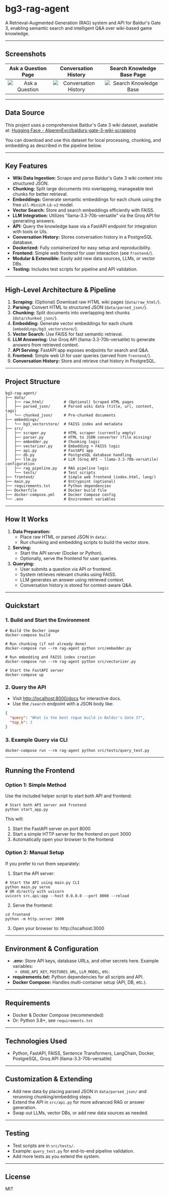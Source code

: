 # bg3-rag-agent

A Retrieval-Augmented Generation (RAG) system and API for Baldur's Gate 3, enabling semantic search and intelligent Q&A over wiki-based game knowledge.

---

## Screenshots

|                      Ask a Question Page                      |                         Conversation History                         |                         Search Knowledge Base Page                          |
| :-----------------------------------------------------------: | :------------------------------------------------------------------: | :-------------------------------------------------------------------------: |
| ![Ask a Question](readme_screenshots/ask_a_question_page.png) | ![Conversation History](readme_screenshots/conversation_history.png) | ![Search Knowledge Base](readme_screenshots/search_knowledge_base_page.png) |

---

## Data Source

This project uses a comprehensive Baldur's Gate 3 wiki dataset, available at: [Hugging Face - AlperenEvci/baldurs-gate-3-wiki-scrapping](https://huggingface.co/datasets/AlperenEvci/baldurs-gate-3-wiki-scrapping)

You can download and use this dataset for local processing, chunking, and embedding as described in the pipeline below.

---

## Key Features

- **Wiki Data Ingestion:** Scrape and parse Baldur's Gate 3 wiki content into structured JSON.
- **Chunking:** Split large documents into overlapping, manageable text chunks for better retrieval.
- **Embeddings:** Generate semantic embeddings for each chunk using the free `all-MiniLM-L6-v2` model.
- **Vector Search:** Store and search embeddings efficiently with FAISS.
- **LLM Integration:** Utilizes "llama-3.3-70b-versatile" via the Groq API for generating answers.
- **API:** Query the knowledge base via a FastAPI endpoint for integration with tools or UIs.
- **Conversation History:** Stores conversation history in a PostgreSQL database.
- **Dockerized:** Fully containerized for easy setup and reproducibility.
- **Frontend:** Simple web frontend for user interaction (see `frontend/`).
- **Modular & Extensible:** Easily add new data sources, LLMs, or vector DBs.
- **Testing:** Includes test scripts for pipeline and API validation.

---

## High-Level Architecture & Pipeline

1. **Scraping:** (Optional) Download raw HTML wiki pages (`data/raw_html/`).
2. **Parsing:** Convert HTML to structured JSON (`data/parsed_json/`).
3. **Chunking:** Split documents into overlapping text chunks (`data/chunked_json/`).
4. **Embedding:** Generate vector embeddings for each chunk (`embeddings/bg3_vectorstore/`).
5. **Vector Search:** Use FAISS for fast semantic retrieval.
6. **LLM Answering:** Use Groq API (llama-3.3-70b-versatile) to generate answers from retrieved context.
7. **API Serving:** FastAPI app exposes endpoints for search and Q&A.
8. **Frontend:** Simple web UI for user queries (served from `frontend/`).
9. **Conversation History:** Store and retrieve chat history in PostgreSQL.

---

## Project Structure

```
bg3-rag-agent/
├── data/
│   ├── raw_html/         # (Optional) Scraped HTML pages
│   ├── parsed_json/      # Parsed wiki data (title, url, content, tags)
│   └── chunked_json/     # Pre-chunked documents
├── embeddings/
│   └── bg3_vectorstore/  # FAISS index and metadata
├── src/
│   ├── scraper.py        # HTML scraper (currently empty)
│   ├── parser.py         # HTML to JSON converter (file missing)
│   ├── embedder.py       # Chunking logic
│   ├── vectorizer.py     # Embedding + FAISS logic
│   ├── api.py            # FastAPI app
│   ├── db.py             # PostgreSQL database handling
│   ├── llm.py            # LLM (Groq API - llama-3.3-70b-versatile) configuration
│   ├── rag_pipeline.py   # RAG pipeline logic
│   └── tests/            # Test scripts
├── frontend/             # Simple web frontend (index.html, lang/)
├── main.py               # Entrypoint (optional)
├── requirements.txt      # Python dependencies
├── Dockerfile            # Docker build file
├── docker-compose.yml    # Docker Compose config
└── .env                  # Environment variables
```

---

## How It Works

1. **Data Preparation:**
   - Place raw HTML or parsed JSON in `data/`.
   - Run chunking and embedding scripts to build the vector store.
2. **Serving:**
   - Start the API server (Docker or Python).
   - Optionally, serve the frontend for user queries.
3. **Querying:**
   - User submits a question via API or frontend.
   - System retrieves relevant chunks using FAISS.
   - LLM generates an answer using retrieved context.
   - Conversation history is stored for context-aware Q&A.

---

## Quickstart

### 1. Build and Start the Environment

```pwsh
# Build the Docker image
docker-compose build

# Run chunking (if not already done)
docker-compose run --rm rag-agent python src/embedder.py

# Run embedding and FAISS index creation
docker-compose run --rm rag-agent python src/vectorizer.py

# Start the FastAPI server
docker-compose up
```

### 2. Query the API

- Visit [http://localhost:8000/docs](http://localhost:8000/docs) for interactive docs.
- Use the `/search` endpoint with a JSON body like:

```json
{
  "query": "What is the best rogue build in Baldur's Gate 3?",
  "top_k": 3
}
```

### 3. Example Query via CLI

```pwsh
docker-compose run --rm rag-agent python src/tests/query_test.py
```

---

## Running the Frontend

### Option 1: Simple Method

Use the included helper script to start both API and frontend:

```pwsh
# Start both API server and frontend
python start_app.py
```

This will:

1. Start the FastAPI server on port 8000
2. Start a simple HTTP server for the frontend on port 3000
3. Automatically open your browser to the frontend

### Option 2: Manual Setup

If you prefer to run them separately:

1. Start the API server:

```pwsh
# Start the API using main.py CLI
python main.py serve
# OR directly with uvicorn
uvicorn src.api:app --host 0.0.0.0 --port 8000 --reload
```

2. Serve the frontend:

```pwsh
cd frontend
python -m http.server 3000
```

3. Open your browser to: http://localhost:3000

---

## Environment & Configuration

- **.env:** Store API keys, database URLs, and other secrets here. Example variables:
  - `GROQ_API_KEY`, `POSTGRES_URL`, `LLM_MODEL`, etc.
- **requirements.txt:** Python dependencies for all scripts and API.
- **Docker Compose:** Handles multi-container setup (API, DB, etc.).

---

## Requirements

- Docker & Docker Compose (recommended)
- Or: Python 3.8+, see `requirements.txt`

---

## Technologies Used

- Python, FastAPI, FAISS, Sentence Transformers, LangChain, Docker, PostgreSQL, Groq API (llama-3.3-70b-versatile)

---

## Customization & Extending

- Add new data by placing parsed JSON in `data/parsed_json/` and rerunning chunking/embedding steps.
- Extend the API in `src/api.py` for more advanced RAG or answer generation.
- Swap out LLMs, vector DBs, or add new data sources as needed.

---

## Testing

- Test scripts are in `src/tests/`.
- Example: `query_test.py` for end-to-end pipeline validation.
- Add more tests as you extend the system.

---

## License

MIT

